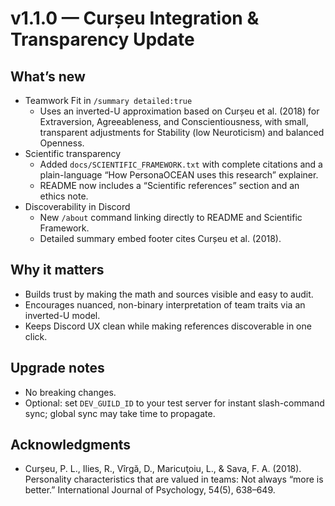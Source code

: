 # v1.1.0 — Curșeu Integration & Transparency Update

## What’s new

- Teamwork Fit in `/summary detailed:true`
  - Uses an inverted-U approximation based on Curșeu et al. (2018) for Extraversion, Agreeableness, and Conscientiousness, with small, transparent adjustments for Stability (low Neuroticism) and balanced Openness.
- Scientific transparency
  - Added `docs/SCIENTIFIC_FRAMEWORK.txt` with complete citations and a plain-language “How PersonaOCEAN uses this research” explainer.
  - README now includes a “Scientific references” section and an ethics note.
- Discoverability in Discord
  - New `/about` command linking directly to README and Scientific Framework.
  - Detailed summary embed footer cites Curșeu et al. (2018).

## Why it matters

- Builds trust by making the math and sources visible and easy to audit.
- Encourages nuanced, non-binary interpretation of team traits via an inverted-U model.
- Keeps Discord UX clean while making references discoverable in one click.

## Upgrade notes

- No breaking changes.
- Optional: set `DEV_GUILD_ID` to your test server for instant slash-command sync; global sync may take time to propagate.

## Acknowledgments

- Curșeu, P. L., Ilies, R., Vîrgă, D., Maricuţoiu, L., & Sava, F. A. (2018). Personality characteristics that are valued in teams: Not always “more is better.” International Journal of Psychology, 54(5), 638–649.
